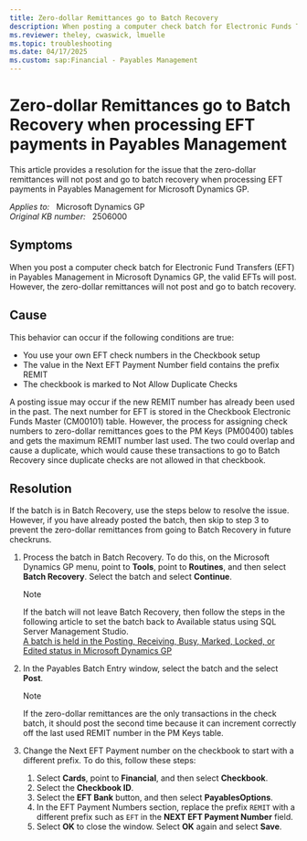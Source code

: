 ```yaml
---
title: Zero-dollar Remittances go to Batch Recovery
description: When posting a computer check batch for Electronic Funds Transfers (EFT), the valid EFT's will post, but the zero-dollar remittances will not post and go to batch recovery. Provides a resolution.
ms.reviewer: theley, cwaswick, lmuelle
ms.topic: troubleshooting
ms.date: 04/17/2025
ms.custom: sap:Financial - Payables Management
---
```

# Zero-dollar Remittances go to Batch Recovery when processing EFT payments in Payables Management

This article provides a resolution for the issue that the zero-dollar remittances will not post and go to batch recovery when processing EFT payments in Payables Management for Microsoft Dynamics GP.

_Applies to:_ &nbsp; Microsoft Dynamics GP  
_Original KB number:_ &nbsp; 2506000

## Symptoms

When you post a computer check batch for Electronic Fund Transfers (EFT) in Payables Management in Microsoft Dynamics GP, the valid EFTs will post. However, the zero-dollar remittances will not post and go to batch recovery.

## Cause

This behavior can occur if the following conditions are true:

- You use your own EFT check numbers in the Checkbook setup
- The value in the Next EFT Payment Number field contains the prefix REMIT
- The checkbook is marked to Not Allow Duplicate Checks

A posting issue may occur if the new REMIT number has already been used in the past. The next number for EFT is stored in the Checkbook Electronic Funds Master (CM00101) table. However, the process for assigning check numbers to zero-dollar remittances goes to the PM Keys (PM00400) tables and gets the maximum REMIT number last used. The two could overlap and cause a duplicate, which would cause these transactions to go to Batch Recovery since duplicate checks are not allowed in that checkbook.

## Resolution

If the batch is in Batch Recovery, use the steps below to resolve the issue. However, if you have already posted the batch, then skip to step 3 to prevent the zero-dollar remittances from going to Batch Recovery in future checkruns.

1. Process the batch in Batch Recovery. To do this, on the Microsoft Dynamics GP menu, point to **Tools**, point to **Routines**, and then select **Batch Recovery**. Select the batch and select **Continue**.

    > [!NOTE]
    > If the batch will not leave Batch Recovery, then follow the steps in the following article to set the batch back to Available status using SQL Server Management Studio.  
    > [A batch is held in the Posting, Receiving, Busy, Marked, Locked, or Edited status in Microsoft Dynamics GP](https://support.microsoft.com/topic/kb-a-batch-is-held-in-the-posting-receiving-busy-marked-locked-or-edited-status-in-microsoft-dynamics-gp-dbdf1009-33db-9776-ac87-15215697cf84)

2. In the Payables Batch Entry window, select the batch and the select **Post**.

    > [!NOTE]
    > If the zero-dollar remittances are the only transactions in the check batch, it should post the second time because it can increment correctly off the last used REMIT number in the PM Keys table.

3. Change the Next EFT Payment number on the checkbook to start with a different prefix. To do this, follow these steps:

    1. Select **Cards**, point to **Financial**, and then select **Checkbook**.
    2. Select the **Checkbook ID**.
    3. Select the **EFT Bank** button, and then select **PayablesOptions**.
    4. In the EFT Payment Numbers section, replace the prefix `REMIT` with a different prefix such as `EFT` in the **NEXT EFT Payment Number** field.
    5. Select **OK** to close the window. Select **OK** again and select **Save**.
